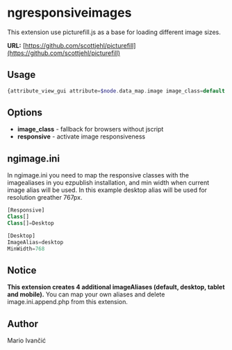 ngresponsiveimages
==========================

This extension use picturefill.js as a base for loading different image sizes.

**URL:** [https://github.com/scottjehl/picturefill](https://github.com/scottjehl/picturefill)

## Usage ##

```php
{attribute_view_gui attribute=$node.data_map.image image_class=default responsive}
```

## Options ##

* __image_class__ - fallback for browsers without jscript
* __responsive__ - activate image responsiveness


## ngimage.ini ##
In ngimage.ini you need to map the responsive classes with the imagealiases in you ezpublish installation, and min width when current image alias will be used. In this example desktop alias will be used for resolution greather 767px.

```php
[Responsive]
Class[]
Class[]=Desktop

[Desktop]
ImageAlias=desktop
MinWidth=768
```

## Notice ##
__This extension creates 4 additional imageAliases (default, desktop, tablet and mobile).__
You can map your own aliases and delete image.ini.append.php from this extension.

## Author ##

Mario Ivančić
